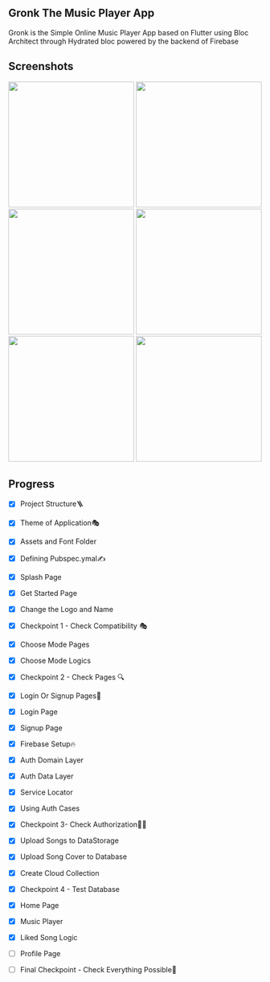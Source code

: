 ## Gronk The Music Player App

Gronk is the Simple Online Music Player App based on Flutter using Bloc Architect through Hydrated bloc powered by the backend of Firebase

## Screenshots

<p >

<img src=https://github.com/aarvexploit/Gronk-The-Music-Player/blob/development/SS/Splash.jpeg width=250px >

<img src=https://github.com/aarvexploit/Gronk-The-Music-Player/blob/development/SS/Get_started.jpeg width=250px>

<img src=https://github.com/aarvexploit/Gronk-The-Music-Player/blob/development/SS/CHMO.jpeg width=250px>

<img src=https://github.com/aarvexploit/Gronk-The-Music-Player/blob/development/SS/SIn_Sup.jpeg width=250px>

<img src=https://github.com/aarvexploit/Gronk-The-Music-Player/blob/development/SS/SUp.jpeg width=250px>

<img src=https://github.com/aarvexploit/Gronk-The-Music-Player/blob/development/SS/SIn.jpeg width=250px>

</p>

## Progress
- [x] Project Structure🪜
- [x] Theme of Application🎭
- [x] Assets and Font Folder
- [x] Defining Pubspec.ymal✍️
- [x] Splash Page
- [x] Get Started Page
- [x] Change the Logo and Name
- [x] Checkpoint 1 - Check Compatibility 🎭
- [x] Choose Mode Pages
- [x] Choose Mode Logics
- [x] Checkpoint 2 - Check Pages 🔍
- [x] Login Or Signup Pages🔐
- [x] Login Page
- [x] Signup Page
- [x] Firebase Setup🔥
- [x] Auth Domain Layer
- [x] Auth Data Layer
- [x] Service Locator
- [x] Using Auth Cases
- [x] Checkpoint 3- Check Authorization🧑‍💼
- [x] Upload Songs to DataStorage
- [x] Upload Song Cover to Database
- [x] Create Cloud Collection
- [x] Checkpoint 4 - Test Database
- [x] Home Page
- [x] Music Player
- [x] Liked Song Logic
- [ ] Profile Page
- [ ] Final Checkpoint - Check Everything Possible🤴

